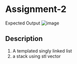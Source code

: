 # Assignment-2
Expected Output
![image](https://github.com/user-attachments/assets/a647db5c-f2bb-4fac-bc6a-7edffbcbfa0d)
## Description
1. A templated singly linked list
2. a stack using stl vector
